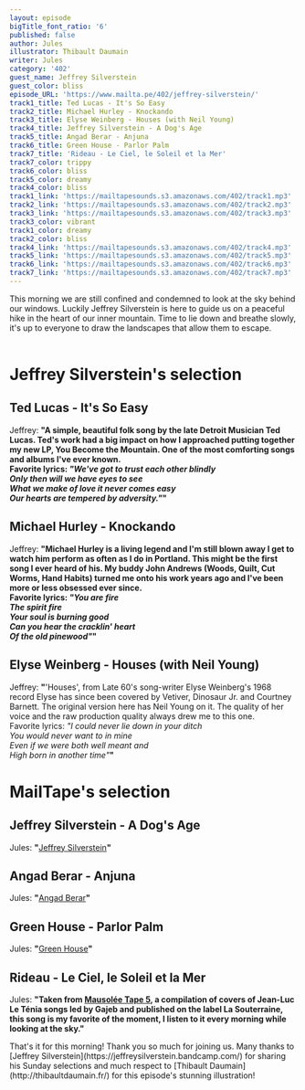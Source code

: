 ```yaml
---
layout: episode
bigTitle_font_ratio: '6'
published: false
author: Jules
illustrator: Thibault Daumain
writer: Jules
category: '402'
guest_name: Jeffrey Silverstein
guest_color: bliss
episode_URL: 'https://www.mailta.pe/402/jeffrey-silverstein/'
track1_title: Ted Lucas - It's So Easy
track2_title: Michael Hurley - Knockando
track3_title: Elyse Weinberg - Houses (with Neil Young)
track4_title: Jeffrey Silverstein - A Dog's Age
track5_title: Angad Berar - Anjuna
track6_title: Green House - Parlor Palm
track7_title: 'Rideau - Le Ciel, le Soleil et la Mer'
track7_color: trippy
track6_color: bliss
track5_color: dreamy
track4_color: bliss
track1_link: 'https://mailtapesounds.s3.amazonaws.com/402/track1.mp3'
track2_link: 'https://mailtapesounds.s3.amazonaws.com/402/track2.mp3'
track3_link: 'https://mailtapesounds.s3.amazonaws.com/402/track3.mp3'
track3_color: vibrant
track1_color: dreamy
track2_color: bliss
track4_link: 'https://mailtapesounds.s3.amazonaws.com/402/track4.mp3'
track5_link: 'https://mailtapesounds.s3.amazonaws.com/402/track5.mp3'
track6_link: 'https://mailtapesounds.s3.amazonaws.com/402/track6.mp3'
track7_link: 'https://mailtapesounds.s3.amazonaws.com/402/track7.mp3'
---
```

<p id="introduction"> This morning we are still confined and condemned to look at the sky behind our windows. Luckily Jeffrey Silverstein is here to guide us on a peaceful hike in the heart of our inner mountain. Time to lie down and breathe slowly, it's up to everyone to draw the landscapes that allow them to escape. 
<br><br>

</p>


# Jeffrey Silverstein's selection

## Ted Lucas - It's So Easy
Jeffrey: **"**A simple, beautiful folk song by the late Detroit Musician Ted Lucas. Ted's work had a big impact on how I approached putting together my new LP, You Become the Mountain. One of the most comforting songs and albums I've ever known.<br>
Favorite lyrics:
<i>"We've got to trust each other blindly<br>
Only then will we have eyes to see<br>
What we make of love it never comes easy<br>
Our hearts are tempered by adversity."</i>**"**

## Michael Hurley - Knockando
Jeffrey: **"**Michael Hurley is a living legend and I'm still blown away I get to watch him perform as often as I do in Portland. This might be the first song I ever heard of his. My buddy John Andrews (Woods, Quilt, Cut Worms, Hand Habits) turned me onto his work years ago and I've been more or less obsessed ever since.<br>
Favorite lyrics:
<i>"You are fire<br>
The spirit fire<br>
Your soul is burning good<br>
Can you hear the cracklin' heart<br>
Of the old pinewood"</i>**"**

## Elyse Weinberg - Houses (with Neil Young)
Jeffrey: **"**'Houses', from Late 60's song-writer Elyse Weinberg's 1968 record Elyse has since been covered by Vetiver, Dinosaur Jr. and Courtney Barnett. The original version here has Neil Young on it. The quality of her voice and the raw production quality always drew me to this one. <br>
Favorite lyrics:
<i>"I could never lie down in your ditch<br>
You would never want to in mine<br>
Even if we were both well meant and<br>
High born in another time"</i>**"**


# MailTape's selection

## Jeffrey Silverstein - A Dog's Age
Jules: **"**[Jeffrey Silverstein](https://jeffreysilverstein.bandcamp.com/)**"**

## Angad Berar - Anjuna
Jules: **"**[Angad Berar](https://angadberar.bandcamp.com/)**"**

## Green House - Parlor Palm
Jules: **"**[Green House](https://green-house.bandcamp.com/)**"**

## Rideau - Le Ciel, le Soleil et la Mer
Jules: **"**Taken from [Mausolée Tape 5](https://souterraine.biz/album/mausol-e-tape-5), a compilation of covers of Jean-Luc Le Ténia songs led by Gajeb and published on the label La Souterraine, this song is my favorite of the moment, I listen to it every morning while looking at the sky.**"**


<p id="outroduction">That's it for this morning! Thank you so much for joining us. Many thanks to [Jeffrey Silverstein](https://jeffreysilverstein.bandcamp.com/) for sharing his Sunday selections and much respect to [Thibault Daumain](http://thibaultdaumain.fr/) for this episode's stunning illustration!</p>
